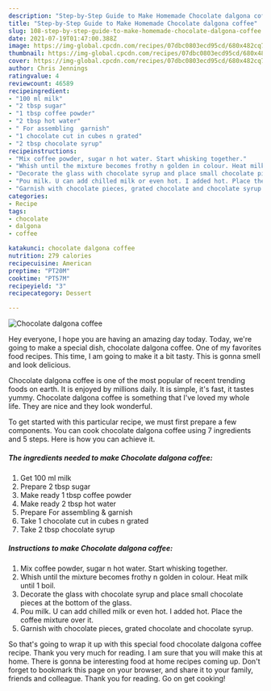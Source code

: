 ```yaml
---
description: "Step-by-Step Guide to Make Homemade Chocolate dalgona coffee"
title: "Step-by-Step Guide to Make Homemade Chocolate dalgona coffee"
slug: 108-step-by-step-guide-to-make-homemade-chocolate-dalgona-coffee
date: 2021-07-19T01:47:00.388Z
image: https://img-global.cpcdn.com/recipes/07dbc0803ecd95cd/680x482cq70/chocolate-dalgona-coffee-recipe-main-photo.jpg
thumbnail: https://img-global.cpcdn.com/recipes/07dbc0803ecd95cd/680x482cq70/chocolate-dalgona-coffee-recipe-main-photo.jpg
cover: https://img-global.cpcdn.com/recipes/07dbc0803ecd95cd/680x482cq70/chocolate-dalgona-coffee-recipe-main-photo.jpg
author: Chris Jennings
ratingvalue: 4
reviewcount: 46589
recipeingredient:
- "100 ml milk"
- "2 tbsp sugar"
- "1 tbsp coffee powder"
- "2 tbsp hot water"
- " For assembling  garnish"
- "1 chocolate cut in cubes n grated"
- "2 tbsp chocolate syrup"
recipeinstructions:
- "Mix coffee powder, sugar n hot water. Start whisking together."
- "Whish until the mixture becomes frothy n golden in colour. Heat milk until 1 boil."
- "Decorate the glass with chocolate syrup and place small chocolate pieces at the bottom of the glass."
- "Pou milk. U can add chilled milk or even hot. I added hot. Place the coffee mixture over it."
- "Garnish with chocolate pieces, grated chocolate and chocolate syrup."
categories:
- Recipe
tags:
- chocolate
- dalgona
- coffee

katakunci: chocolate dalgona coffee 
nutrition: 279 calories
recipecuisine: American
preptime: "PT20M"
cooktime: "PT57M"
recipeyield: "3"
recipecategory: Dessert

---
```



![Chocolate dalgona coffee](https://img-global.cpcdn.com/recipes/07dbc0803ecd95cd/680x482cq70/chocolate-dalgona-coffee-recipe-main-photo.jpg)

Hey everyone, I hope you are having an amazing day today. Today, we're going to make a special dish, chocolate dalgona coffee. One of my favorites food recipes. This time, I am going to make it a bit tasty. This is gonna smell and look delicious.



Chocolate dalgona coffee is one of the most popular of recent trending foods on earth. It is enjoyed by millions daily. It is simple, it's fast, it tastes yummy. Chocolate dalgona coffee is something that I've loved my whole life. They are nice and they look wonderful.


To get started with this particular recipe, we must first prepare a few components. You can cook chocolate dalgona coffee using 7 ingredients and 5 steps. Here is how you can achieve it.

<!--inarticleads1-->

##### The ingredients needed to make Chocolate dalgona coffee:

1. Get 100 ml milk
1. Prepare 2 tbsp sugar
1. Make ready 1 tbsp coffee powder
1. Make ready 2 tbsp hot water
1. Prepare  For assembling &amp; garnish
1. Take 1 chocolate cut in cubes n grated
1. Take 2 tbsp chocolate syrup




<!--inarticleads2-->

##### Instructions to make Chocolate dalgona coffee:

1. Mix coffee powder, sugar n hot water. Start whisking together.
1. Whish until the mixture becomes frothy n golden in colour. Heat milk until 1 boil.
1. Decorate the glass with chocolate syrup and place small chocolate pieces at the bottom of the glass.
1. Pou milk. U can add chilled milk or even hot. I added hot. Place the coffee mixture over it.
1. Garnish with chocolate pieces, grated chocolate and chocolate syrup.




So that's going to wrap it up with this special food chocolate dalgona coffee recipe. Thank you very much for reading. I am sure that you will make this at home. There is gonna be interesting food at home recipes coming up. Don't forget to bookmark this page on your browser, and share it to your family, friends and colleague. Thank you for reading. Go on get cooking!
